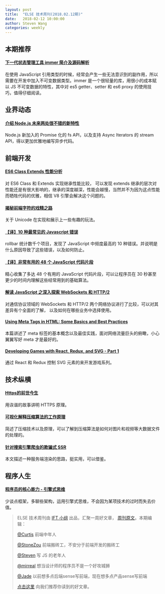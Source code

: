 ```yaml
---
layout: post
title:  "ELSE 技术周刊(2018.02.12期)"
date:   2018-02-12 10:00:00
author: Steven Wang
categories: weekly
---
```


## 本期推荐

#### [下一代状态管理工具 immer 简介及源码解析](https://zhangzhao.name/2018/02/01/immer%20-%20immutable/)

在使用 JavaScript 引用类型的时候，经常会产生一些无法意识到的副作用，所以需要在开发中加入不可变数据类型。immer 是一个很轻量的库，用很小的成本赋以 JS 不可变数据的特性，其中对 es5 getter、setter 和 es6 proxy 的使用技巧，值得仔细阅读。

## 业界动态

#### [介绍 Node.js 未来两处很不错的新特性](https://zhuanlan.zhihu.com/p/33689191)

Node.js 新加入的 Promise 化的 fs API，以及支持 Async Iterators 的 stream API，得以更加优雅地编写异步代码。

## 前端开发

#### [ES6 Class Extends 性能分析](https://zhuanlan.zhihu.com/p/33538431)

对 ES6 Class 和 Extends 实现继承性能比较， 可以发现 extends 继承的层次对性能还是有很大影响的，继承的深度越深，性能会越慢，当然并不为因为这点性能而牺牲代码的优雅，相信 V8 引擎会解决这个问题的。

#### [揭秘前端字符的戏精之路](https://mp.weixin.qq.com/s?__biz=MjM5MTA1MjAxMQ==&mid=2651227724&idx=1&sn=0de640c1a8cae680b1dc599b56029ecb)

关于 Unicode 在实现和展示上一些有趣的玩法。

#### [【译】10 种最常见的 Javascript 错误](http://elevenbeans.github.io/2018/02/05/top-10-javascript-errors/)

rollbar 统计数千个项目，发现了 JavaScript 中频度最高的 10 种错误。并说明是什么原因导致了这些错误，以及如何防止。

#### [【译】非常有用的 48 个 JavaScript 代码片段](http://codebay.cn/post/7452.html)

精心收集了多达 48 个有用的 JavaScript 代码片段，可以让程序员在 30 秒甚至更少的时间内理解这些经常用到的基础算法。

#### [解读 JavaScript 之深入探索 WebSockets 和 HTTP/2](https://www.oschina.net/translate/how-does-javascript-actually-work-part-5)

对通信协议领域的 WebSockets 和 HTTP/2 两个网络协议进行了比较，可以对其差异有个全面的了解， 以及如何在哪些业务中选择使用。

#### [Using Meta Tags in HTML: Some Basics and Best Practices](https://www.sitepoint.com/meta-tags-html-basics-best-practices/)

本篇讲述了 meta 标签的基本概念以及最佳实践，面对网络流量巨头的俯瞰，小心翼翼写好 meta 才是最好的。

#### [Developing Games with React, Redux, and SVG - Part 1](https://auth0.com/blog/developing-games-with-react-redux-and-svg-part-1/)

通过 React 和 Redux 控制 SVG 元素的来开发游戏系列。

## 技术纵横

#### [Https的前世今生](https://mp.weixin.qq.com/s/ci-PVZzzDLq6n_0YWaC_GQ)

用诙谐的故事讲明 HTTPS 原理。

#### [可视化解释压缩算法的工作原理](http://blog.jobbole.com/113505/)

简述了压缩技术以及原理，可以了解到压缩算法是如何对图片和视频等大数据文件的处理的。

#### [针对搜索引擎爬虫的欺骗式 SSR](https://segmentfault.com/a/1190000013246505)

本文描述一种服务端渲染的思路，挺实用，可以借鉴。

## 程序人生

#### [程序员的核心能力 - 引擎式思维](https://www.yejianye.com/2018/01/06/engine-thinking/)

少谈点框架，多聊些架构，运用引擎式思维，不会因为某项技术的过时而失去价值。

> ELSE 技术周刊由 [IFT 小组](https://github.com/CtripFE) 出品，汇聚一周好文章， [周刊原文](https://zhuanlan.zhihu.com/p/33768773/)。本期编辑：
>
> [@Curtis](https://github.com/CurtisCBS) 前端中年人
>
> [@StoneZou](https://github.com/stoneyong) 前端搬砖工，不安分于前端开发的搬砖工
>
> [@Steven](https://github.com/StevenX911) 写 JS 的老年人
>
> [@mirreal](https://github.com/mirreal) 想当设计师的程序员不是一个好攻城狮
>
> [@Jade](https://github.com/Jade05) 以前想多点后端sense写前端，现在想多点产品sense写前端
>
> [点击这里](https://github.com/CtripFE/fe-weekly/issues) 向我们推荐你读到的好文章。
